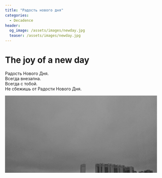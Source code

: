 ```yaml
---
title: "Радость нового дня"
categories:
  - Decadence
header:
  og_image: /assets/images/newday.jpg
  teaser: /assets/images/newday.jpg
---
```


The joy of a new day
====================

Радость Нового Дня.  
Всегда внезапна.  
Всегда с тобой.  
Не сбежишь от Радости Нового Дня.  

<a href="https://anti.science/assets/images/newday.jpg">
  <img src="/assets/images/newday.jpg" alt="The joy of a new day">
</a>
